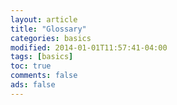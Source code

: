 ```yaml
---
layout: article
title: "Glossary"
categories: basics
modified: 2014-01-01T11:57:41-04:00
tags: [basics]
toc: true
comments: false
ads: false
---
```



